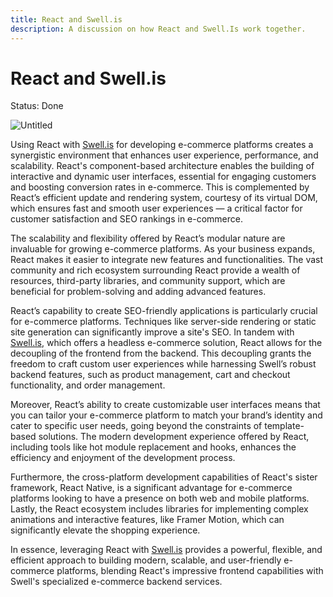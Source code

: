 ```yaml
---
title: React and Swell.is
description: A discussion on how React and Swell.Is work together.
---
```


# React and Swell.is

Status: Done

![Untitled](/RS/Untitled.png)

Using React with [Swell.is](http://swell.is/) for developing e-commerce platforms creates a synergistic environment that enhances user experience, performance, and scalability. React's component-based architecture enables the building of interactive and dynamic user interfaces, essential for engaging customers and boosting conversion rates in e-commerce. This is complemented by React’s efficient update and rendering system, courtesy of its virtual DOM, which ensures fast and smooth user experiences — a critical factor for customer satisfaction and SEO rankings in e-commerce.

The scalability and flexibility offered by React’s modular nature are invaluable for growing e-commerce platforms. As your business expands, React makes it easier to integrate new features and functionalities. The vast community and rich ecosystem surrounding React provide a wealth of resources, third-party libraries, and community support, which are beneficial for problem-solving and adding advanced features.

React’s capability to create SEO-friendly applications is particularly crucial for e-commerce platforms. Techniques like server-side rendering or static site generation can significantly improve a site's SEO. In tandem with [Swell.is](http://swell.is/), which offers a headless e-commerce solution, React allows for the decoupling of the frontend from the backend. This decoupling grants the freedom to craft custom user experiences while harnessing Swell’s robust backend features, such as product management, cart and checkout functionality, and order management.

Moreover, React’s ability to create customizable user interfaces means that you can tailor your e-commerce platform to match your brand’s identity and cater to specific user needs, going beyond the constraints of template-based solutions. The modern development experience offered by React, including tools like hot module replacement and hooks, enhances the efficiency and enjoyment of the development process.

Furthermore, the cross-platform development capabilities of React's sister framework, React Native, is a significant advantage for e-commerce platforms looking to have a presence on both web and mobile platforms. Lastly, the React ecosystem includes libraries for implementing complex animations and interactive features, like Framer Motion, which can significantly elevate the shopping experience.

In essence, leveraging React with [Swell.is](http://swell.is/) provides a powerful, flexible, and efficient approach to building modern, scalable, and user-friendly e-commerce platforms, blending React's impressive frontend capabilities with Swell's specialized e-commerce backend services.